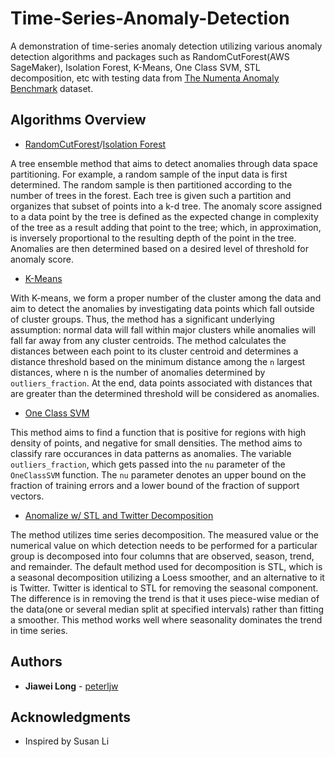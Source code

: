 # Time-Series-Anomaly-Detection

 A demonstration of time-series anomaly detection utilizing various anomaly detection algorithms and packages such as RandomCutForest(AWS SageMaker), Isolation Forest, K-Means, One Class SVM, STL decomposition, etc with testing data from [The Numenta Anomaly Benchmark](https://github.com/numenta/NAB) dataset.

## Algorithms Overview

* [RandomCutForest](https://docs.aws.amazon.com/sagemaker/latest/dg/randomcutforest.html)/[Isolation Forest](https://scikit-learn.org/stable/modules/generated/sklearn.ensemble.IsolationForest.html)

A tree ensemble method that aims to detect anomalies through data space partitioning. For example, a random sample of the input data is first determined. The random sample is then partitioned according to the number of trees in the forest. Each tree is given such a partition and organizes that subset of points into a k-d tree. The anomaly score assigned to a data point by the tree is defined as the expected change in complexity of the tree as a result adding that point to the tree; which, in approximation, is inversely proportional to the resulting depth of the point in the tree. Anomalies are then determined based on a desired level of threshold for anomaly score.

* [K-Means](https://scikit-learn.org/stable/modules/generated/sklearn.cluster.KMeans.html)

With K-means, we form a proper number of the cluster among the data and aim to detect the anomalies by investigating data points which fall outside of cluster groups. Thus, the method has a significant underlying assumption: normal data will fall within major clusters while anomalies will fall far away from any cluster centroids. The method calculates the distances between each point to its cluster centroid and determines a distance threshold based on the minimum distance among the `n` largest distances, where n is the number of anomalies determined by `outliers_fraction`. At the end, data points associated with distances that are greater than the determined threshold will be considered as anomalies.

* [One Class SVM](https://scikit-learn.org/stable/modules/generated/sklearn.svm.OneClassSVM.html)

This method aims to find a function that is positive for regions with high density of points, and negative for small densities. The method aims to classify rare occurances in data patterns as anomalies. The variable `outliers_fraction`, which gets passed into the `nu` parameter of the `OneClassSVM` function. The `nu` parameter denotes an upper bound on the fraction of training errors and a lower bound of the fraction of support vectors.

* [Anomalize w/ STL and Twitter Decomposition](https://business-science.github.io/anomalize/index.html)

The method utilizes time series decomposition. The measured value or the numerical value on which detection needs to be performed for a particular group is decomposed into four columns that are observed, season, trend, and remainder. The default method used for decomposition is STL, which is a seasonal decomposition utilizing a Loess smoother, and an alternative to it is Twitter. Twitter is identical to STL for removing the seasonal component. The difference is in removing the trend is that it uses piece-wise median of the data(one or several median split at specified intervals) rather than fitting a smoother. This method works well where seasonality dominates the trend in time series.

## Authors

* **Jiawei Long** - [peterljw](https://github.com/peterljw)

## Acknowledgments
* Inspired by Susan Li
